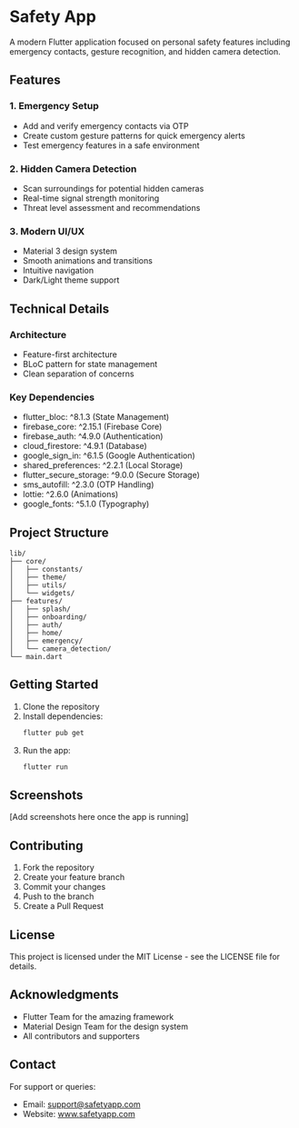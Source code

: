 # Safety App

A modern Flutter application focused on personal safety features including emergency contacts, gesture recognition, and hidden camera detection.

## Features

### 1. Emergency Setup
- Add and verify emergency contacts via OTP
- Create custom gesture patterns for quick emergency alerts
- Test emergency features in a safe environment

### 2. Hidden Camera Detection
- Scan surroundings for potential hidden cameras
- Real-time signal strength monitoring
- Threat level assessment and recommendations

### 3. Modern UI/UX
- Material 3 design system
- Smooth animations and transitions
- Intuitive navigation
- Dark/Light theme support

## Technical Details

### Architecture
- Feature-first architecture
- BLoC pattern for state management
- Clean separation of concerns

### Key Dependencies
- flutter_bloc: ^8.1.3 (State Management)
- firebase_core: ^2.15.1 (Firebase Core)
- firebase_auth: ^4.9.0 (Authentication)
- cloud_firestore: ^4.9.1 (Database)
- google_sign_in: ^6.1.5 (Google Authentication)
- shared_preferences: ^2.2.1 (Local Storage)
- flutter_secure_storage: ^9.0.0 (Secure Storage)
- sms_autofill: ^2.3.0 (OTP Handling)
- lottie: ^2.6.0 (Animations)
- google_fonts: ^5.1.0 (Typography)

## Project Structure

```
lib/
├── core/
│   ├── constants/
│   ├── theme/
│   ├── utils/
│   └── widgets/
├── features/
│   ├── splash/
│   ├── onboarding/
│   ├── auth/
│   ├── home/
│   ├── emergency/
│   └── camera_detection/
└── main.dart
```

## Getting Started

1. Clone the repository
2. Install dependencies:
   ```bash
   flutter pub get
   ```
3. Run the app:
   ```bash
   flutter run
   ```

## Screenshots

[Add screenshots here once the app is running]

## Contributing

1. Fork the repository
2. Create your feature branch
3. Commit your changes
4. Push to the branch
5. Create a Pull Request

## License

This project is licensed under the MIT License - see the LICENSE file for details.

## Acknowledgments

- Flutter Team for the amazing framework
- Material Design Team for the design system
- All contributors and supporters

## Contact

For support or queries:
- Email: support@safetyapp.com
- Website: www.safetyapp.com
